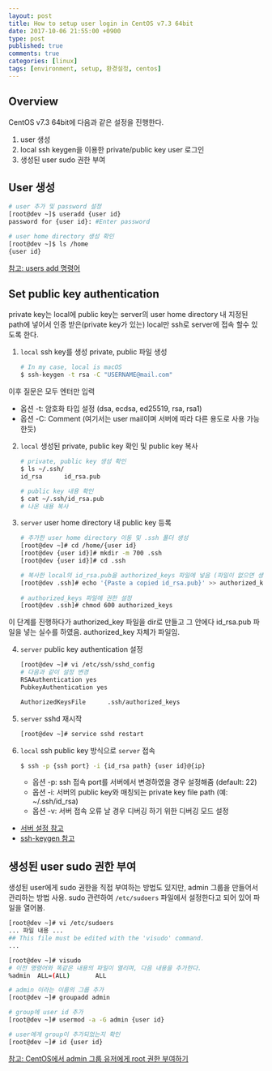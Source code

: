```yaml
---
layout: post
title: How to setup user login in CentOS v7.3 64bit
date: 2017-10-06 21:55:00 +0900
type: post
published: true
comments: true
categories: [linux]
tags: [environment, setup, 환경설정, centos]
---
```


## Overview
CentOS v7.3 64bit에 다음과 같은 설정을 진행한다.
1. user 생성 
2. local ssh keygen을 이용한 private/public key user 로그인
3. 생성된 user sudo 권한 부여

## User 생성
```sh
# user 추가 및 password 설정
[root@dev ~]$ useradd {user id}
password for {user id}: #Enter password

# user home directory 생성 확인
[root@dev ~]$ ls /home
{user id}
```
[참고: users add 명령어](https://www.centos.org/docs/5/html/5.1/Deployment_Guide/s2-users-add.html)

## Set public key authentication
private key는 local에 public key는 server의 user home directory 내 지정된 path에 넣어서
인증 받은(private key가 있는) local만 ssh로 server에 접속 할수 있도록 한다.

1. `local` ssh key를 생성 private, public 파일 생성
    ```sh
    # In my case, local is macOS
    $ ssh-keygen -t rsa -C "USERNAME@mail.com"
    ```
이후 질문은 모두 엔터만 입력 

   + 옵션 -t: 암호화 타입 설정 (dsa, ecdsa, ed25519, rsa, rsa1)
   + 옵션 -C: Comment (여기서는 user mail이며 서버에 따라 다른 용도로 사용 가능한듯)

2. `local` 생성된 private, public key 확인 및 public key 복사
    ```sh
    # private, public key 생성 확인
    $ ls ~/.ssh/
    id_rsa		id_rsa.pub
    
    # public key 내용 확인 
    $ cat ~/.ssh/id_rsa.pub
    # 나온 내용 복사
    ``` 

3. `server` user home directory 내 public key 등록
    ```sh
    # 추가한 user home directory 이동 및 .ssh 폴더 생성 
    [root@dev ~]# cd /home/{user id}
    [root@dev {user id}]# mkdir -m 700 .ssh
    [root@dev {user id}]# cd .ssh
    
    # 복사한 local의 id_rsa.pub을 authorized_keys 파일에 넣음 (파일이 없으면 생성됨)
    [root@dev .ssh]# echo '{Paste a copied id_rsa.pub}' >> authorized_keys
     
    # authorized_keys 파일에 권한 설정
    [root@dev .ssh]# chmod 600 authorized_keys
    ```
이 단계를 진행하다가 authorized_key 파일을 dir로 만들고 그 안에다 id_rsa.pub 파일을 넣는 실수를 하였음.
authorized_key 자체가 파일임.

4. `server` public key authentication 설정
    ```sh
    [root@dev ~]# vi /etc/ssh/sshd_config
    # 다음과 같이 설정 변경
    RSAAuthentication yes
    PubkeyAuthentication yes
    
    AuthorizedKeysFile      .ssh/authorized_keys
    ```
    
5. `server` sshd 재시작
    ```sh
    [root@dev ~]# service sshd restart
    ```

6. `local` ssh public key 방식으로 `server` 접속
    ```sh
    $ ssh -p {ssh port} -i {id_rsa path} {user id}@{ip}
    ```
    
    + 옵션 -p: ssh 접속 port를 서버에서 변경하였을 경우 설정해줌 (default: 22)
    + 옵션 -i: 서버의 public key와 매칭되는 private key file path (예: ~/.ssh/id_rsa)
    + 옵션 -v: 서버 접속 오류 날 경우 디버깅 하기 위한 디버깅 모드 설정
    
- [서버 설정 참고](http://javaworld.co.kr/62)
- [ssh-keygen 참고](http://storycompiler.tistory.com/112)

## 생성된 user sudo 권한 부여
생성된 user에게 sudo 권한을 직접 부여하는 방법도 있지만, admin 그룹을 만들어서 관리하는 방법 사용.
sudo 관련하여 `/etc/sudoers` 파일에서 설정한다고 되어 있어 파일을 열어봄.
```sh
[root@dev ~]# vi /etc/sudoers
... 파일 내용 ...
## This file must be edited with the 'visudo' command.
...

[root@dev ~]# visudo
# 이전 명령어와 똑같은 내용의 파일이 열리며, 다음 내용을 추가한다.
%admin  ALL=(ALL)       ALL

# admin 이라는 이름의 그룹 추가
[root@dev ~]# groupadd admin

# group에 user id 추가
[root@dev ~]# usermod -a -G admin {user id}

# user에게 group이 추가되었는지 확인
[root@dev ~]# id {user id}
```

[참고: CentOS에서 admin 그룹 유저에게 root 권한 부여하기](https://m.blog.naver.com/PostView.nhn?blogId=ships95&logNo=220232373983&proxyReferer=https%3A%2F%2Fwww.google.co.kr%2F)